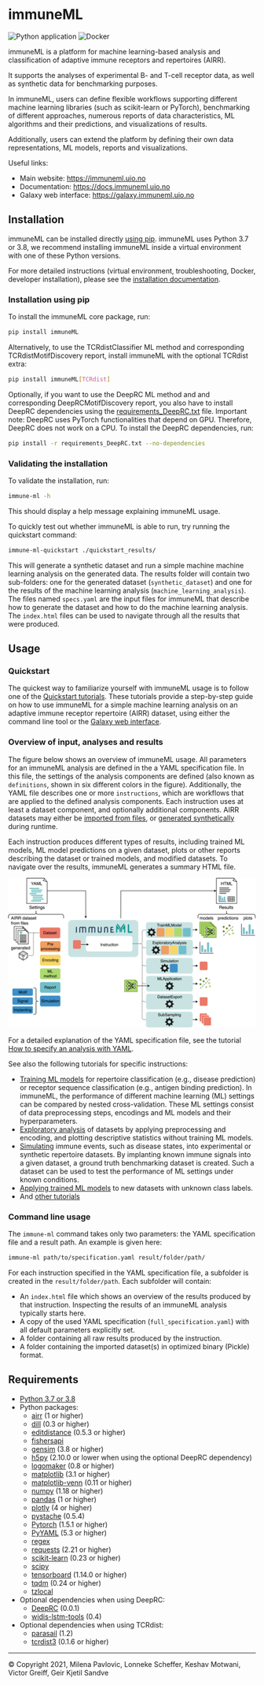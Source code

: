 # immuneML

![Python application](https://github.com/uio-bmi/immuneML/workflows/Python%20application/badge.svg?branch=master)
![Docker](https://github.com/uio-bmi/immuneML/workflows/Docker/badge.svg?branch=master)


immuneML is a platform for machine learning-based analysis and 
classification of adaptive immune receptors and repertoires (AIRR).

It supports the analyses of experimental B- and T-cell receptor data,
as well as synthetic data for benchmarking purposes.

In immuneML, users can define flexible workflows supporting different
machine learning libraries (such as scikit-learn or PyTorch), benchmarking of different approaches, numerous reports
of data characteristics, ML algorithms and their predictions, and
visualizations of results.

Additionally, users can extend the platform by defining their own data 
representations, ML models, reports and visualizations.


Useful links:
- Main website: https://immuneml.uio.no
- Documentation: https://docs.immuneml.uio.no
- Galaxy web interface: https://galaxy.immuneml.uio.no



## Installation

immuneML can be installed directly [using pip](<https://pypi.org/project/immuneML/>).
immuneML uses Python 3.7 or 3.8, we recommend installing immuneML inside a virtual environment 
with one of these Python versions. 

For more detailed instructions (virtual environment, troubleshooting, Docker, developer installation), please see the [installation documentation](https://docs.immuneml.uio.no/installation/install_with_package_manager.html).

### Installation using pip


To install the immuneML core package, run:

```bash
pip install immuneML
```

Alternatively, to use the TCRdistClassifier ML method and corresponding TCRdistMotifDiscovery report, install immuneML with the optional TCRdist extra:

```bash
pip install immuneML[TCRdist]
```

Optionally, if you want to use the DeepRC ML method and and corresponding DeepRCMotifDiscovery report, you also
have to install DeepRC dependencies using the [requirements_DeepRC.txt](https://raw.githubusercontent.com/uio-bmi/immuneML/master/requirements_DeepRC.txt) file.
Important note: DeepRC uses PyTorch functionalities that depend on GPU. Therefore, DeepRC does not work on a CPU.
To install the DeepRC dependencies, run:

```bash
pip install -r requirements_DeepRC.txt --no-dependencies
```

### Validating the installation

To validate the installation, run:

```bash
immune-ml -h
```

This should display a help message explaining immuneML usage.

To quickly test out whether immuneML is able to run, try running the quickstart command:

```bash
immune-ml-quickstart ./quickstart_results/
```

This will generate a synthetic dataset and run a simple machine machine learning analysis 
on the generated data. The results folder will contain two sub-folders: one for the generated dataset (`synthetic_dataset`) 
and one for the results of the machine learning analysis (`machine_learning_analysis`). 
The files named `specs.yaml` are the input files for immuneML that describe how to generate 
the dataset and how to do the machine learning analysis. The `index.html` files can be used 
to navigate through all the results that were produced.

## Usage 

### Quickstart

The quickest way to familiarize yourself with immuneML usage is to follow
one of the [Quickstart tutorials](https://docs.immuneml.uio.no/quickstart.html).
These tutorials provide a step-by-step guide on how to use immuneML for a 
simple machine learning analysis on an adaptive immune receptor repertoire (AIRR) dataset,
using either the command line tool or the [Galaxy web interface](https://galaxy.immuneml.uio.no). 


### Overview of input, analyses and results

The figure below shows an overview of immuneML usage. 
All parameters for an immuneML analysis are defined in the a YAML specification file. 
In this file, the settings of the analysis components are defined (also known as `definitions`, 
shown in six different colors in the figure). 
Additionally, the YAML file describes one or more `instructions`, which are workflows that are
applied to the defined analysis components. 
Each instruction uses at least a dataset component, and optionally additional components.
AIRR datasets may either be [imported from files](https://docs.immuneml.uio.no/tutorials/how_to_import_the_data_to_immuneML.html), 
or [generated synthetically](https://docs.immuneml.uio.no/tutorials/how_to_generate_a_random_repertoire_dataset.html) during runtime.

Each instruction produces different types of results, including trained ML models, 
ML model predictions on a given dataset, plots or other reports describing the 
dataset or trained models, and modified datasets. 
To navigate over the results, immuneML generates a summary HTML file. 


![image info](./docs/source/_static/images/definitions_instructions_overview.png)

For a detailed explanation of the YAML specification file, see the tutorial [How to specify an analysis with YAML](https://docs.immuneml.uio.no/tutorials/how_to_specify_an_analysis_with_yaml.html).

See also the following tutorials for specific instructions:
- [Training ML models](https://docs.immuneml.uio.no/tutorials/how_to_train_and_assess_a_receptor_or_repertoire_classifier.html) for repertoire classification (e.g., disease prediction) or receptor sequence classification (e.g., antigen binding prediction). In immuneML, the performance of different machine learning (ML) settings can be compared by nested cross-validation. These ML settings consist of data preprocessing steps, encodings and ML models and their hyperparameters.
- [Exploratory analysis](https://docs.immuneml.uio.no/tutorials/how_to_perform_exploratory_analysis.html) of datasets by applying preprocessing and encoding, and plotting descriptive statistics without training ML models.
- [Simulating](https://docs.immuneml.uio.no/tutorials/how_to_simulate_antigen_signals_in_airr_datasets.html) immune events, such as disease states, into experimental or synthetic repertoire datasets. By implanting known immune signals into a given dataset, a ground truth benchmarking dataset is created. Such a dataset can be used to test the performance of ML settings under known conditions.
- [Applying trained ML models](https://docs.immuneml.uio.no/tutorials/how_to_apply_to_new_data.html) to new datasets with unknown class labels.
- And [other tutorials](https://docs.immuneml.uio.no/tutorials.html)


### Command line usage 

The `immune-ml` command takes only two parameters: the YAML specification file and a result path. 
An example is given here:

```bash
immune-ml path/to/specification.yaml result/folder/path/
```

For each instruction specified in the YAML specification file, a subfolder is created in the 
`result/folder/path`. Each subfolder will contain:
- An `index.html` file which shows an overview of the results produced by that instruction. Inspecting the results of an immuneML analysis typically starts here. 
- A copy of the used YAML specification (`full_specification.yaml`) with all default parameters explicitly set.
- A folder containing all raw results produced by the instruction.
- A folder containing the imported dataset(s) in optimized binary (Pickle) format.

## Requirements

- [Python 3.7 or 3.8](https://www.python.org/)
- Python packages:
   - [airr](https://pypi.org/project/airr/) (1 or higher)
   - [dill](https://pypi.org/project/dill/) (0.3 or higher)
   - [editdistance](https://pypi.org/project/editdistance/) (0.5.3 or higher)
   - [fishersapi](https://pypi.org/project/fishersapi/)
   - [gensim](https://pypi.org/project/gensim/) (3.8 or higher)
   - [h5py](https://www.h5py.org/) (2.10.0 or lower when using the optional DeepRC dependency)
   - [logomaker](https://pypi.org/project/logomaker/) (0.8 or higher)
   - [matplotlib](https://matplotlib.org) (3.1 or higher)
   - [matplotlib-venn](https://pypi.org/project/matplotlib-venn/) (0.11 or higher)
   - [numpy](https://www.numpy.org/) (1.18 or higher)
   - [pandas](https://pandas.pydata.org/) (1 or higher)
   - [plotly](https://plotly.com/python/) (4 or higher)
   - [pystache](https://pypi.org/project/pystache/) (0.5.4)
   - [Pytorch](https://pytorch.org/) (1.5.1 or higher)
   - [PyYAML](https://pyyaml.org) (5.3 or higher)
   - [regex](https://pypi.org/project/regex/) 
   - [requests](https://requests.readthedocs.io/) (2.21 or higher)
   - [scikit-learn](https://scikit-learn.org/) (0.23 or higher)
   - [scipy](https://www.scipy.org)
   - [tensorboard](https://www.tensorflow.org/tensorboard) (1.14.0 or higher)
   - [tqdm](https://tqdm.github.io/) (0.24 or higher)
   - [tzlocal](https://pypi.org/project/tzlocal/) 
- Optional dependencies when using DeepRC:
   - [DeepRC](https://github.com/ml-jku/DeepRC) (0.0.1)
   - [widis-lstm-tools](https://github.com/widmi/widis-lstm-tools) (0.4)
- Optional dependencies when using TCRdist:
   - [parasail](https://pypi.org/project/parasail/) (1.2)
   - [tcrdist3](https://github.com/kmayerb/tcrdist3) (0.1.6 or higher)


<hr>


© Copyright 2021, Milena Pavlovic, Lonneke Scheffer, Keshav Motwani, Victor Greiff, Geir Kjetil Sandve


